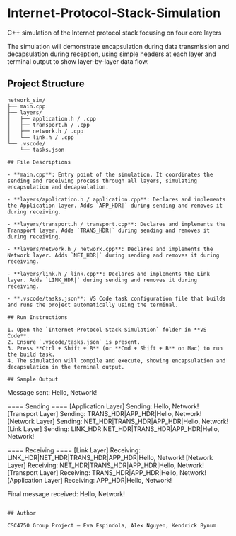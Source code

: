 # Internet-Protocol-Stack-Simulation
C++ simulation of the Internet protocol stack focusing on four core layers

The simulation will demonstrate encapsulation during data transmission and decapsulation during reception, using simple headers at each layer and terminal output to show layer-by-layer data flow.

## Project Structure
```text
network_sim/
├── main.cpp
├── layers/
│   ├── application.h / .cpp
│   ├── transport.h / .cpp
│   ├── network.h / .cpp
│   └── link.h / .cpp
└── .vscode/
    └── tasks.json

## File Descriptions

- **main.cpp**: Entry point of the simulation. It coordinates the sending and receiving process through all layers, simulating encapsulation and decapsulation.

- **layers/application.h / application.cpp**: Declares and implements the Application layer. Adds `APP_HDR|` during sending and removes it during receiving.

- **layers/transport.h / transport.cpp**: Declares and implements the Transport layer. Adds `TRANS_HDR|` during sending and removes it during receiving.

- **layers/network.h / network.cpp**: Declares and implements the Network layer. Adds `NET_HDR|` during sending and removes it during receiving.

- **layers/link.h / link.cpp**: Declares and implements the Link layer. Adds `LINK_HDR|` during sending and removes it during receiving.

- **.vscode/tasks.json**: VS Code task configuration file that builds and runs the project automatically using the terminal.

## Run Instructions

1. Open the `Internet-Protocol-Stack-Simulation` folder in **VS Code**.
2. Ensure `.vscode/tasks.json` is present.
3. Press **Ctrl + Shift + B** (or **Cmd + Shift + B** on Mac) to run the build task.
4. The simulation will compile and execute, showing encapsulation and decapsulation in the terminal output.

## Sample Output

```
Message sent: Hello, Network!

==== Sending ====
[Application Layer] Sending: Hello, Network!
[Transport Layer] Sending: TRANS_HDR|APP_HDR|Hello, Network!
[Network Layer] Sending: NET_HDR|TRANS_HDR|APP_HDR|Hello, Network!
[Link Layer] Sending: LINK_HDR|NET_HDR|TRANS_HDR|APP_HDR|Hello, Network!

==== Receiving ====
[Link Layer] Receiving: LINK_HDR|NET_HDR|TRANS_HDR|APP_HDR|Hello, Network!
[Network Layer] Receiving: NET_HDR|TRANS_HDR|APP_HDR|Hello, Network!
[Transport Layer] Receiving: TRANS_HDR|APP_HDR|Hello, Network!
[Application Layer] Receiving: APP_HDR|Hello, Network!

Final message received: Hello, Network!
```

## Author

CSC4750 Group Project — Eva Espindola, Alex Nguyen, Kendrick Bynum